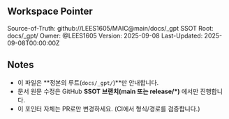 ## Workspace Pointer

Source-of-Truth: github://LEES1605/MAIC@main/docs/_gpt
SSOT Root: docs/_gpt/
Owner: @LEES1605
Version: 2025-09-08
Last-Updated: 2025-09-08T00:00:00Z

## Notes
- 이 파일은 **정본의 루트(`docs/_gpt/`)**만 안내합니다.
- 문서 원문 수정은 GitHub **SSOT 브랜치(main 또는 release/*)** 에서만 진행합니다.
- 이 포인터 자체는 PR로만 변경하세요. (CI에서 형식/경로를 검증합니다.)
